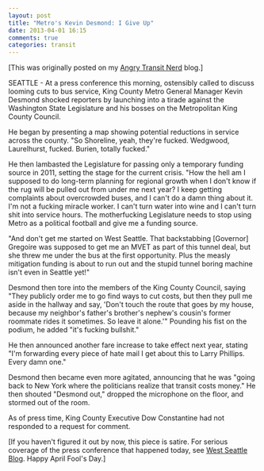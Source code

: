 ```yaml
---
layout: post
title: "Metro's Kevin Desmond: I Give Up"
date: 2013-04-01 16:15
comments: true
categories: transit
---
```

[This was originally posted on my [Angry Transit Nerd](http://angrytransitnerd.com) blog.]

SEATTLE - At a press conference this morning, ostensibly called to discuss looming cuts to bus service, King County Metro General Manager Kevin Desmond shocked reporters by launching into a tirade against the Washington State Legislature and his bosses on the Metropolitan King County Council.

He began by presenting a map showing potential reductions in service across the county. "So Shoreline, yeah, they're fucked. Wedgwood, Laurelhurst, fucked. Burien, totally fucked."

He then lambasted the Legislature for passing only a temporary funding source in 2011, setting the stage for the current crisis. "How the hell am I supposed to do long-term planning for regional growth when I don't know if the rug will be pulled out from under me next year? I keep getting complaints about overcrowded buses, and I can't do a damn thing about it. I'm not a fucking miracle worker. I can't turn water into wine and I can't turn shit into service hours. The motherfucking Legislature needs to stop using Metro as a political football and give me a funding source.

"And don't get me started on West Seattle. That backstabbing [Governor] Gregoire was supposed to get me an MVET as part of this tunnel deal, but she threw me under the bus at the first opportunity. Plus the measly mitigation funding is about to run out and the stupid tunnel boring machine isn't even in Seattle yet!"

Desmond then tore into the members of the King County Council, saying "They publicly order me to go find ways to cut costs, but then they pull me aside in the hallway and say, 'Don't touch the route that goes by my house, because my neighbor's father's brother's nephew's cousin's former roommate rides it sometimes. So leave it alone.'" Pounding his fist on the podium, he added "it's fucking bullshit."

He then announced another fare increase to take effect next year, stating "I'm forwarding every piece of hate mail I get about this to Larry Phillips. Every damn one."

Desmond then became even more agitated, announcing that he was "going back to New York where the politicians realize that transit costs money." He then shouted "Desmond out," dropped the microphone on the floor, and stormed out of the room.

As of press time, King County Executive Dow Constantine had not responded to a request for comment.

[If you haven't figured it out by now, this piece is satire. For serious coverage of the press conference that happened today, see [West Seattle Blog](http://westseattleblog.com/2013/04/potential-metro-transit-cuts-65-bus-routes-face-elimination). Happy April Fool's Day.]

